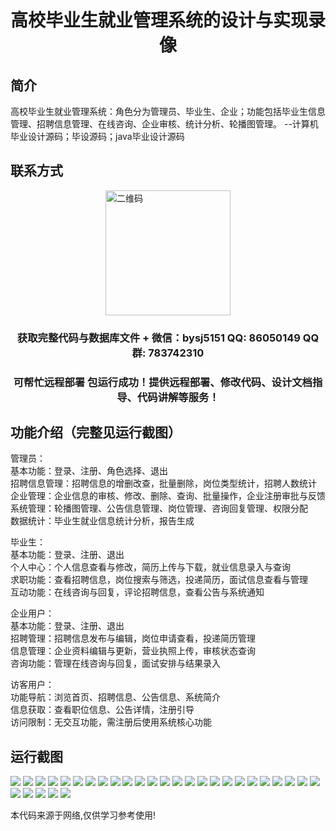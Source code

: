 <p><h1 align="center">高校毕业生就业管理系统的设计与实现录像</h1></p>

## 简介
高校毕业生就业管理系统：角色分为管理员、毕业生、企业；功能包括毕业生信息管理、招聘信息管理、在线咨询、企业审核、统计分析、轮播图管理。    --计算机毕业设计源码；毕设源码；java毕业设计源码


## 联系方式
<img src="https://bs-1329754181.cos.ap-shanghai.myqcloud.com/wx.jpg" alt="二维码" style="display: block; margin: 0 auto;" width="200px">
<p><h3 align="center">获取完整代码与数据库文件 + 微信：bysj5151 QQ: 86050149 QQ群: 783742310</h3></p>
<p><h3 align="center">可帮忙远程部署 包运行成功！提供远程部署、修改代码、设计文档指导、代码讲解等服务！</h3></p>

## 功能介绍（完整见运行截图）
管理员：  
基本功能：登录、注册、角色选择、退出  
招聘信息管理：招聘信息的增删改查，批量删除，岗位类型统计，招聘人数统计  
企业管理：企业信息的审核、修改、删除、查询、批量操作，企业注册审批与反馈  
系统管理：轮播图管理、公告信息管理、岗位管理、咨询回复管理、权限分配  
数据统计：毕业生就业信息统计分析，报告生成  

毕业生：  
基本功能：登录、注册、退出  
个人中心：个人信息查看与修改，简历上传与下载，就业信息录入与查询  
求职功能：查看招聘信息，岗位搜索与筛选，投递简历，面试信息查看与管理  
互动功能：在线咨询与回复，评论招聘信息，查看公告与系统通知  

企业用户：  
基本功能：登录、注册、退出  
招聘管理：招聘信息发布与编辑，岗位申请查看，投递简历管理  
信息管理：企业资料编辑与更新，营业执照上传，审核状态查询  
咨询功能：管理在线咨询与回复，面试安排与结果录入  

访客用户：  
功能导航：浏览首页、招聘信息、公告信息、系统简介  
信息获取：查看职位信息、公告详情，注册引导  
访问限制：无交互功能，需注册后使用系统核心功能


## 运行截图
![](https://bs-1329754181.cos.ap-shanghai.myqcloud.com/ssm/UniversityGraduatesEmploymentManagementSystemVideos/img/001.jpg)
![](https://bs-1329754181.cos.ap-shanghai.myqcloud.com/ssm/UniversityGraduatesEmploymentManagementSystemVideos/img/002.jpg)
![](https://bs-1329754181.cos.ap-shanghai.myqcloud.com/ssm/UniversityGraduatesEmploymentManagementSystemVideos/img/003.jpg)
![](https://bs-1329754181.cos.ap-shanghai.myqcloud.com/ssm/UniversityGraduatesEmploymentManagementSystemVideos/img/004.jpg)
![](https://bs-1329754181.cos.ap-shanghai.myqcloud.com/ssm/UniversityGraduatesEmploymentManagementSystemVideos/img/005.jpg)
![](https://bs-1329754181.cos.ap-shanghai.myqcloud.com/ssm/UniversityGraduatesEmploymentManagementSystemVideos/img/006.jpg)
![](https://bs-1329754181.cos.ap-shanghai.myqcloud.com/ssm/UniversityGraduatesEmploymentManagementSystemVideos/img/007.jpg)
![](https://bs-1329754181.cos.ap-shanghai.myqcloud.com/ssm/UniversityGraduatesEmploymentManagementSystemVideos/img/008.jpg)
![](https://bs-1329754181.cos.ap-shanghai.myqcloud.com/ssm/UniversityGraduatesEmploymentManagementSystemVideos/img/009.jpg)
![](https://bs-1329754181.cos.ap-shanghai.myqcloud.com/ssm/UniversityGraduatesEmploymentManagementSystemVideos/img/010.jpg)
![](https://bs-1329754181.cos.ap-shanghai.myqcloud.com/ssm/UniversityGraduatesEmploymentManagementSystemVideos/img/011.jpg)
![](https://bs-1329754181.cos.ap-shanghai.myqcloud.com/ssm/UniversityGraduatesEmploymentManagementSystemVideos/img/012.jpg)
![](https://bs-1329754181.cos.ap-shanghai.myqcloud.com/ssm/UniversityGraduatesEmploymentManagementSystemVideos/img/013.jpg)
![](https://bs-1329754181.cos.ap-shanghai.myqcloud.com/ssm/UniversityGraduatesEmploymentManagementSystemVideos/img/014.jpg)
![](https://bs-1329754181.cos.ap-shanghai.myqcloud.com/ssm/UniversityGraduatesEmploymentManagementSystemVideos/img/015.jpg)
![](https://bs-1329754181.cos.ap-shanghai.myqcloud.com/ssm/UniversityGraduatesEmploymentManagementSystemVideos/img/016.jpg)
![](https://bs-1329754181.cos.ap-shanghai.myqcloud.com/ssm/UniversityGraduatesEmploymentManagementSystemVideos/img/017.jpg)
![](https://bs-1329754181.cos.ap-shanghai.myqcloud.com/ssm/UniversityGraduatesEmploymentManagementSystemVideos/img/018.jpg)
![](https://bs-1329754181.cos.ap-shanghai.myqcloud.com/ssm/UniversityGraduatesEmploymentManagementSystemVideos/img/019.jpg)
![](https://bs-1329754181.cos.ap-shanghai.myqcloud.com/ssm/UniversityGraduatesEmploymentManagementSystemVideos/img/020.jpg)
![](https://bs-1329754181.cos.ap-shanghai.myqcloud.com/ssm/UniversityGraduatesEmploymentManagementSystemVideos/img/021.jpg)
![](https://bs-1329754181.cos.ap-shanghai.myqcloud.com/ssm/UniversityGraduatesEmploymentManagementSystemVideos/img/022.jpg)
![](https://bs-1329754181.cos.ap-shanghai.myqcloud.com/ssm/UniversityGraduatesEmploymentManagementSystemVideos/img/023.jpg)
![](https://bs-1329754181.cos.ap-shanghai.myqcloud.com/ssm/UniversityGraduatesEmploymentManagementSystemVideos/img/024.jpg)
![](https://bs-1329754181.cos.ap-shanghai.myqcloud.com/ssm/UniversityGraduatesEmploymentManagementSystemVideos/img/025.jpg)
![](https://bs-1329754181.cos.ap-shanghai.myqcloud.com/ssm/UniversityGraduatesEmploymentManagementSystemVideos/img/026.jpg)
![](https://bs-1329754181.cos.ap-shanghai.myqcloud.com/ssm/UniversityGraduatesEmploymentManagementSystemVideos/img/027.jpg)
![](https://bs-1329754181.cos.ap-shanghai.myqcloud.com/ssm/UniversityGraduatesEmploymentManagementSystemVideos/img/028.jpg)
![](https://bs-1329754181.cos.ap-shanghai.myqcloud.com/ssm/UniversityGraduatesEmploymentManagementSystemVideos/img/029.jpg)
![](https://bs-1329754181.cos.ap-shanghai.myqcloud.com/ssm/UniversityGraduatesEmploymentManagementSystemVideos/img/030.jpg)

<p>本代码来源于网络,仅供学习参考使用!</p>
